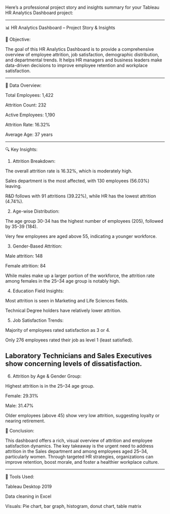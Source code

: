 Here’s a professional project story and insights summary for your Tableau HR Analytics Dashboard project:


---

📊 HR Analytics Dashboard – Project Story & Insights

📌 Objective:

The goal of this HR Analytics Dashboard is to provide a comprehensive overview of employee attrition, job satisfaction, demographic distribution, and departmental trends. It helps HR managers and business leaders make data-driven decisions to improve employee retention and workplace satisfaction.


---

📂 Data Overview:

Total Employees: 1,422

Attrition Count: 232

Active Employees: 1,190

Attrition Rate: 16.32%

Average Age: 37 years



---

🔍 Key Insights:

1. Attrition Breakdown:

The overall attrition rate is 16.32%, which is moderately high.

Sales department is the most affected, with 130 employees (56.03%) leaving.

R&D follows with 91 attritions (39.22%), while HR has the lowest attrition (4.74%).

2. Age-wise Distribution:

The age group 30-34 has the highest number of employees (205), followed by 35-39 (184).

Very few employees are aged above 55, indicating a younger workforce.

3. Gender-Based Attrition:

Male attrition: 148

Female attrition: 84


While males make up a larger portion of the workforce, the attrition rate among females in the 25–34 age group is notably high.

4. Education Field Insights:

Most attrition is seen in Marketing and Life Sciences fields.

Technical Degree holders have relatively lower attrition.

5. Job Satisfaction Trends:

Majority of employees rated satisfaction as 3 or 4.

Only 276 employees rated their job as level 1 (least satisfied).

Laboratory Technicians and Sales Executives show concerning levels of dissatisfaction.
---

6. Attrition by Age & Gender Group:

Highest attrition is in the 25–34 age group.

Female: 29.31%

Male: 31.47%


Older employees (above 45) show very low attrition, suggesting loyalty or nearing retirement.

📌 Conclusion:

This dashboard offers a rich, visual overview of attrition and employee satisfaction dynamics. The key takeaway is the urgent need to address attrition in the Sales department and among employees aged 25–34, particularly women. Through targeted HR strategies, organizations can improve retention, boost morale, and foster a healthier workplace culture.


---

🧰 Tools Used:

Tableau Desktop 2019

Data cleaning in Excel

Visuals: Pie chart, bar graph, histogram, donut chart, table matrix



